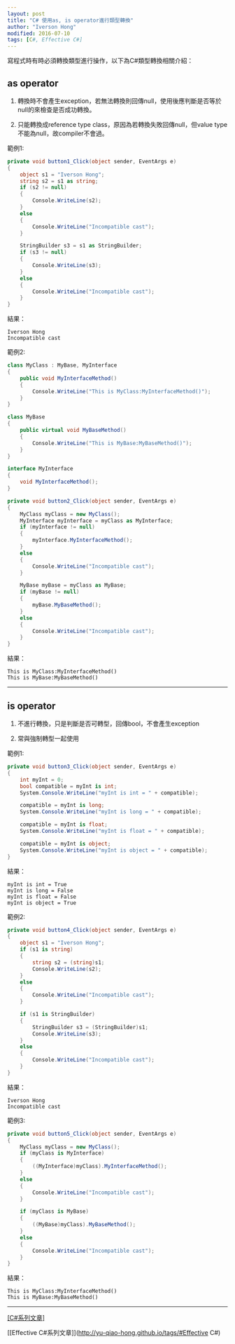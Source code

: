 ```yaml
---
layout: post
title: "C# 使用as, is operator進行類型轉換"
author: "Iverson Hong"
modified: 2016-07-10
tags: [C#, Effective C#]
---
```


寫程式時有時必須轉換類型進行操作，以下為C#類型轉換相關介紹：

## as operator ##

1. 轉換時不會產生exception，若無法轉換則回傳null，使用後應判斷是否等於null的來檢查是否成功轉換。

2. 只能轉換成reference type class，原因為若轉換失敗回傳null，但value type不能為null，故compiler不會過。

範例1:

~~~csharp
private void button1_Click(object sender, EventArgs e)
{
    object s1 = "Iverson Hong";
    string s2 = s1 as string;
    if (s2 != null)
    {
        Console.WriteLine(s2);
    }
    else
    {
        Console.WriteLine("Incompatible cast");
    }

    StringBuilder s3 = s1 as StringBuilder;
    if (s3 != null)
    {
        Console.WriteLine(s3);
    }
    else
    {
        Console.WriteLine("Incompatible cast");
    }
}
~~~

結果：

    Iverson Hong
    Incompatible cast


範例2:

~~~csharp
class MyClass : MyBase, MyInterface
{
    public void MyInterfaceMethod()
    {
        Console.WriteLine("This is MyClass:MyInterfaceMethod()");
    }
}

class MyBase
{
    public virtual void MyBaseMethod()
    {
        Console.WriteLine("This is MyBase:MyBaseMethod()");
    }
}

interface MyInterface
{
    void MyInterfaceMethod();
}
~~~

~~~csharp
private void button2_Click(object sender, EventArgs e)
{
    MyClass myClass = new MyClass();
    MyInterface myInterface = myClass as MyInterface;
    if (myInterface != null)
    {
        myInterface.MyInterfaceMethod();
    }
    else
    {
        Console.WriteLine("Incompatible cast");
    }

    MyBase myBase = myClass as MyBase;
    if (myBase != null)
    {
        myBase.MyBaseMethod();
    }
    else
    {
        Console.WriteLine("Incompatible cast");
    }
}
~~~

結果：

    This is MyClass:MyInterfaceMethod()
    This is MyBase:MyBaseMethod()
    
----------

## is operator ##

1. 不進行轉換，只是判斷是否可轉型，回傳bool，不會產生exception

2. 常與強制轉型一起使用

範例1:

~~~csharp
private void button3_Click(object sender, EventArgs e)
{
    int myInt = 0;
    bool compatible = myInt is int;
    System.Console.WriteLine("myInt is int = " + compatible);

    compatible = myInt is long;
    System.Console.WriteLine("myInt is long = " + compatible);

    compatible = myInt is float;
    System.Console.WriteLine("myInt is float = " + compatible);

    compatible = myInt is object;
    System.Console.WriteLine("myInt is object = " + compatible);
}
~~~

結果：

    myInt is int = True
    myInt is long = False
    myInt is float = False
    myInt is object = True

範例2:

~~~csharp
private void button4_Click(object sender, EventArgs e)
{
    object s1 = "Iverson Hong";
    if (s1 is string)
    {
        string s2 = (string)s1;
        Console.WriteLine(s2);
    }
    else
    {
        Console.WriteLine("Incompatible cast");
    }

    if (s1 is StringBuilder)
    {
        StringBuilder s3 = (StringBuilder)s1;
        Console.WriteLine(s3);
    }
    else
    {
        Console.WriteLine("Incompatible cast");
    }
}
~~~

結果：

    Iverson Hong
    Incompatible cast

範例3:

~~~csharp
private void button5_Click(object sender, EventArgs e)
{
    MyClass myClass = new MyClass();
    if (myClass is MyInterface)
    {
        ((MyInterface)myClass).MyInterfaceMethod();
    }
    else
    {
        Console.WriteLine("Incompatible cast");
    }

    if (myClass is MyBase)
    {
        ((MyBase)myClass).MyBaseMethod();
    }
    else
    {
        Console.WriteLine("Incompatible cast");
    }
}
~~~

結果：

    This is MyClass:MyInterfaceMethod()
    This is MyBase:MyBaseMethod()

----------

[[C#系列文章]](http://yu-qiao-hong.github.io/tags/#C#)

[[Effective C#系列文章]](http://yu-qiao-hong.github.io/tags/#Effective C#)
